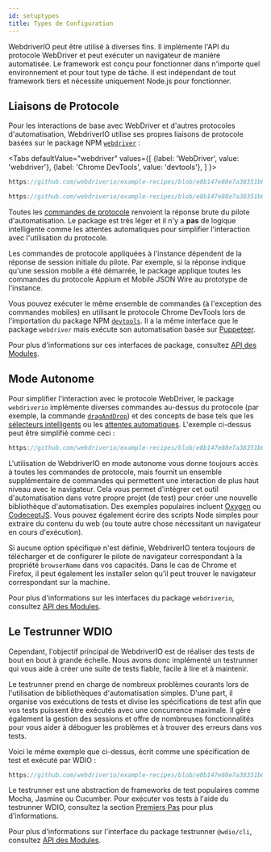 ```yaml
---
id: setuptypes
title: Types de Configuration
---
```


WebdriverIO peut être utilisé à diverses fins. Il implémente l'API du protocole WebDriver et peut exécuter un navigateur de manière automatisée. Le framework est conçu pour fonctionner dans n'importe quel environnement et pour tout type de tâche. Il est indépendant de tout framework tiers et nécessite uniquement Node.js pour fonctionner.

## Liaisons de Protocole

Pour les interactions de base avec WebDriver et d'autres protocoles d'automatisation, WebdriverIO utilise ses propres liaisons de protocole basées sur le package NPM [`webdriver`](https://www.npmjs.com/package/webdriver) :

<Tabs
  defaultValue="webdriver"
  values={[
    {label: 'WebDriver', value: 'webdriver'},
    {label: 'Chrome DevTools', value: 'devtools'},
  ]
}>
<TabItem value="webdriver">

```js reference useHTTPS
https://github.com/webdriverio/example-recipes/blob/e8b147e88e7a38351b0918b4f7efbd9ae292201d/setup/webdriver.js#L5-L20
```

</TabItem>
<TabItem value="devtools">

```js reference useHTTPS
https://github.com/webdriverio/example-recipes/blob/e8b147e88e7a38351b0918b4f7efbd9ae292201d/setup/devtools.js#L2-L17
```

</TabItem>
</Tabs>

Toutes les [commandes de protocole](api/webdriver) renvoient la réponse brute du pilote d'automatisation. Le package est très léger et il n'y a __pas__ de logique intelligente comme les attentes automatiques pour simplifier l'interaction avec l'utilisation du protocole.

Les commandes de protocole appliquées à l'instance dépendent de la réponse de session initiale du pilote. Par exemple, si la réponse indique qu'une session mobile a été démarrée, le package applique toutes les commandes du protocole Appium et Mobile JSON Wire au prototype de l'instance.

Vous pouvez exécuter le même ensemble de commandes (à l'exception des commandes mobiles) en utilisant le protocole Chrome DevTools lors de l'importation du package NPM [`devtools`](https://www.npmjs.com/package/devtools). Il a la même interface que le package `webdriver` mais exécute son automatisation basée sur [Puppeteer](https://pptr.dev/).

Pour plus d'informations sur ces interfaces de package, consultez [API des Modules](/docs/api/modules).

## Mode Autonome

Pour simplifier l'interaction avec le protocole WebDriver, le package `webdriverio` implémente diverses commandes au-dessus du protocole (par exemple, la commande [`dragAndDrop`](api/element/dragAndDrop)) et des concepts de base tels que les [sélecteurs intelligents](selectors) ou les [attentes automatiques](autowait). L'exemple ci-dessus peut être simplifié comme ceci :

```js reference useHTTPS
https://github.com/webdriverio/example-recipes/blob/e8b147e88e7a38351b0918b4f7efbd9ae292201d/setup/standalone.js#L2-L19
```

L'utilisation de WebdriverIO en mode autonome vous donne toujours accès à toutes les commandes de protocole, mais fournit un ensemble supplémentaire de commandes qui permettent une interaction de plus haut niveau avec le navigateur. Cela vous permet d'intégrer cet outil d'automatisation dans votre propre projet (de test) pour créer une nouvelle bibliothèque d'automatisation. Des exemples populaires incluent [Oxygen](https://github.com/oxygenhq/oxygen) ou [CodeceptJS](http://codecept.io). Vous pouvez également écrire des scripts Node simples pour extraire du contenu du web (ou toute autre chose nécessitant un navigateur en cours d'exécution).

Si aucune option spécifique n'est définie, WebdriverIO tentera toujours de télécharger et de configurer le pilote de navigateur correspondant à la propriété `browserName` dans vos capacités. Dans le cas de Chrome et Firefox, il peut également les installer selon qu'il peut trouver le navigateur correspondant sur la machine.

Pour plus d'informations sur les interfaces du package `webdriverio`, consultez [API des Modules](/docs/api/modules).

## Le Testrunner WDIO

Cependant, l'objectif principal de WebdriverIO est de réaliser des tests de bout en bout à grande échelle. Nous avons donc implémenté un testrunner qui vous aide à créer une suite de tests fiable, facile à lire et à maintenir.

Le testrunner prend en charge de nombreux problèmes courants lors de l'utilisation de bibliothèques d'automatisation simples. D'une part, il organise vos exécutions de tests et divise les spécifications de test afin que vos tests puissent être exécutés avec une concurrence maximale. Il gère également la gestion des sessions et offre de nombreuses fonctionnalités pour vous aider à déboguer les problèmes et à trouver des erreurs dans vos tests.

Voici le même exemple que ci-dessus, écrit comme une spécification de test et exécuté par WDIO :

```js reference useHTTPS
https://github.com/webdriverio/example-recipes/blob/e8b147e88e7a38351b0918b4f7efbd9ae292201d/setup/testrunner.js
```

Le testrunner est une abstraction de frameworks de test populaires comme Mocha, Jasmine ou Cucumber. Pour exécuter vos tests à l'aide du testrunner WDIO, consultez la section [Premiers Pas](gettingstarted) pour plus d'informations.

Pour plus d'informations sur l'interface du package testrunner `@wdio/cli`, consultez [API des Modules](/docs/api/modules).